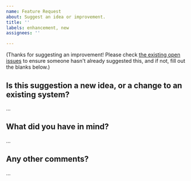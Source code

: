 ```yaml
---
name: Feature Request
about: Suggest an idea or improvement.
title: ''
labels: enhancement, new
assignees: ''

---
```


(Thanks for suggesting an improvement! Please check [the existing open issues](https://github.com/Gravecat/invictus/issues) to ensure someone hasn't already
suggested this, and if not, fill out the blanks below.)

Is this suggestion a new idea, or a change to an existing system?
-----------------------------------------------------------------
…

What did you have in mind?
--------------------------
…

Any other comments?
-------------------
…
